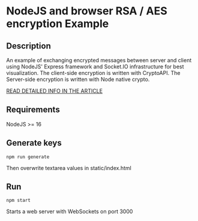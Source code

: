 NodeJS and browser RSA / AES encryption Example
================================================

Description
------------
An example of exchanging encrypted messages between server and client using NodeJS' Express framework and Socket.IO infrastructure for best visualization.
The client-side encryption is written with CryptoAPI.
The Server-side encryption is written with Node native crypto.

[READ DETAILED INFO IN THE ARTICLE](https://medium.com/@weblab_tech/encrypted-client-server-communication-protection-of-privacy-and-integrity-with-aes-and-rsa-in-c7b180fe614e#.6pvs68jnn)

Requirements
------------
NodeJS >= 16

Generate keys
---------------
~~~~~~~~~~~~~~~~~~
npm run generate
~~~~~~~~~~~~~~~~~~
Then overwrite textarea values in static/index.html

Run
---
~~~~~~~~~~~~~~~~~~
npm start
~~~~~~~~~~~~~~~~~~
Starts a web server with WebSockets on port 3000
